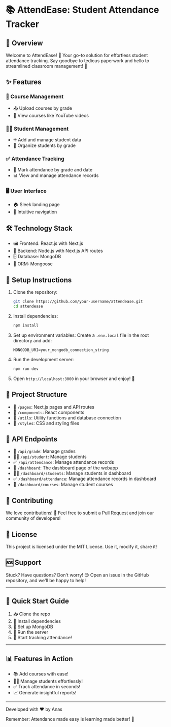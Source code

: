 # 📚 AttendEase: Student Attendance Tracker

## 🌟 Overview

Welcome to AttendEase! 🎉 Your go-to solution for effortless student attendance tracking. Say goodbye to tedious paperwork and hello to streamlined classroom management! 🚀

## ✨ Features

### 📖 Course Management
- 📤 Upload courses by grade
- 🎥 View courses like YouTube videos

### 👨‍🎓 Student Management
- ➕ Add and manage student data
- 🏫 Organize students by grade

### ✅ Attendance Tracking
- 📅 Mark attendance by grade and date
- 📊 View and manage attendance records

### 🖥️ User Interface
- 🏠 Sleek landing page
- 🧭 Intuitive navigation

## 🛠️ Technology Stack

- 🖼️ Frontend: React.js with Next.js
- 🔧 Backend: Node.js with Next.js API routes
- 🗄️ Database: MongoDB
- 🔗 ORM: Mongoose

## 🚀 Setup Instructions

1. Clone the repository:
   ```bash
   git clone https://github.com/your-username/attendease.git
   cd attendease
   ```

2. Install dependencies:
   ```bash
   npm install
   ```

3. Set up environment variables:
   Create a `.env.local` file in the root directory and add:
   ```
   MONGODB_URI=your_mongodb_connection_string
   ```

4. Run the development server:
   ```bash
   npm run dev
   ```

5. Open `http://localhost:3000` in your browser and enjoy! 🎈

## 📁 Project Structure

- 📄 `/pages`: Next.js pages and API routes
- 🧩 `/components`: React components
- 🔧 `/utils`: Utility functions and database connection
- 💅 `/styles`: CSS and styling files

## 🔌 API Endpoints

- 🏫 `/api/grade`: Manage grades
- 👨‍🎓 `/api/student`: Manage students
- ✅ `/api/attendance`: Manage attendance records
- 🏫 `/dashboard`: The dashboard page of the webapp 
- 👨‍🎓 `/dashboard/students`: Manage students in dashboard
- ✅ `/dashboard/attendance`: Manage attendance records in dashboard
- 📜 `/dashboard/courses`: Manage student courses

## 🤝 Contributing

We love contributions! 💖 Feel free to submit a Pull Request and join our community of developers!

## 📜 License

This project is licensed under the MIT License. Use it, modify it, share it!

## 🆘 Support

Stuck? Have questions? Don't worry! 😊 Open an issue in the GitHub repository, and we'll be happy to help!

---

## 🌈 Quick Start Guide

1. 📥 Clone the repo
2. 🔧 Install dependencies
3. 🔑 Set up MongoDB
4. 🚀 Run the server
5. 🎉 Start tracking attendance!

---

## 📊 Features in Action

- 📚 Add courses with ease!
- 👨‍🎓 Manage students effortlessly!
- ✅ Track attendance in seconds!
- 📈 Generate insightful reports!

---

Developed with ❤️ by Anas

Remember: Attendance made easy is learning made better! 🌟
